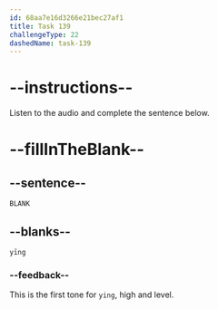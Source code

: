 ```yaml
---
id: 68aa7e16d3266e21bec27af1
title: Task 139
challengeType: 22
dashedName: task-139
---
```


<!-- (Audio) A: yīng -->

# --instructions--

Listen to the audio and complete the sentence below.

# --fillInTheBlank--

## --sentence--

`BLANK`

## --blanks--

`yīng`

### --feedback--

This is the first tone for `ying`, high and level.
